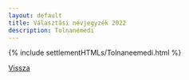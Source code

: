 ```yaml
---
layout: default
title: Választási névjegyzék 2022
description: Tolnanémedi
---
```


{% include settlementHTMLs/Tolnaneemedi.html %}

[Vissza](./)